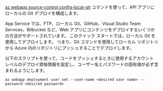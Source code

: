 [az webapp source-control config-local-git](/cli/azure/appservice/web/source-control#config-local-git) コマンドを使って、API アプリにローカルの Git デプロイを構成します。   

App Service では、FTP、ローカル Git、GitHub、Visual Studio Team Services、Bitbucket など、Web アプリにコンテンツをデプロイするいくつかの方法がサポートされています。 このクイック スタートでは、ローカル Git を使用してデプロイします。 つまり、Git コマンドを使用してローカル リポジトリから Azure 内のリポジトリにプッシュすることでデプロイします。  

以下のスクリプトを使って、コードをプッシュするときに使用するアカウント レベルのデプロイ資格情報を設定し、ユーザー名とパスワードの固有値が必ず含まれるようにします。   

```azurecli-interactive
az webapp deployment user set --user-name <desired user name> --password <desired password>
```

